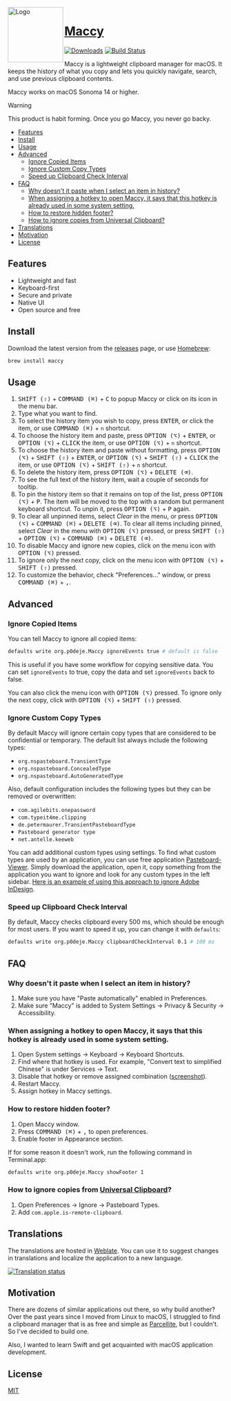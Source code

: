 
<img width="128px" src="https://maccy.app/img/maccy/Logo.png" alt="Logo" align="left" />

# [Maccy](https://maccy.app)

[![Downloads](https://img.shields.io/github/downloads/p0deje/Maccy/total.svg)](https://github.com/p0deje/Maccy/releases/latest)
[![Build Status](https://img.shields.io/bitrise/716921b669780314/master?token=3pMiCb5dpFzlO-7jTYtO3Q)](https://app.bitrise.io/app/716921b669780314)

Maccy is a lightweight clipboard manager for macOS. It keeps the history of what you copy
and lets you quickly navigate, search, and use previous clipboard contents.

Maccy works on macOS Sonoma 14 or higher.

> [!WARNING]
> This product is habit forming. Once you go Maccy, you never go backy.

<!-- vim-markdown-toc GFM -->

* [Features](#features)
* [Install](#install)
* [Usage](#usage)
* [Advanced](#advanced)
  * [Ignore Copied Items](#ignore-copied-items)
  * [Ignore Custom Copy Types](#ignore-custom-copy-types)
  * [Speed up Clipboard Check Interval](#speed-up-clipboard-check-interval)
* [FAQ](#faq)
  * [Why doesn't it paste when I select an item in history?](#why-doesnt-it-paste-when-i-select-an-item-in-history)
  * [When assigning a hotkey to open Maccy, it says that this hotkey is already used in some system setting.](#when-assigning-a-hotkey-to-open-maccy-it-says-that-this-hotkey-is-already-used-in-some-system-setting)
  * [How to restore hidden footer?](#how-to-restore-hidden-footer)
  * [How to ignore copies from Universal Clipboard?](#how-to-ignore-copies-from-universal-clipboard)
* [Translations](#translations)
* [Motivation](#motivation)
* [License](#license)

<!-- vim-markdown-toc -->

## Features

* Lightweight and fast
* Keyboard-first
* Secure and private
* Native UI
* Open source and free

## Install

Download the latest version from the [releases](https://github.com/p0deje/Maccy/releases/latest) page, or use [Homebrew](https://brew.sh/):

```sh
brew install maccy
```

## Usage

1. <kbd>SHIFT (⇧)</kbd> + <kbd>COMMAND (⌘)</kbd> + <kbd>C</kbd> to popup Maccy or click on its icon in the menu bar.
2. Type what you want to find.
3. To select the history item you wish to copy, press <kbd>ENTER</kbd>, or click the item, or use <kbd>COMMAND (⌘)</kbd> + `n` shortcut.
4. To choose the history item and paste, press <kbd>OPTION (⌥)</kbd> + <kbd>ENTER</kbd>, or <kbd>OPTION (⌥)</kbd> + <kbd>CLICK</kbd> the item, or use <kbd>OPTION (⌥)</kbd> + `n` shortcut.
5. To choose the history item and paste without formatting, press <kbd>OPTION (⌥)</kbd> + <kbd>SHIFT (⇧)</kbd> + <kbd>ENTER</kbd>, or <kbd>OPTION (⌥)</kbd> + <kbd>SHIFT (⇧)</kbd> + <kbd>CLICK</kbd> the item, or use <kbd>OPTION (⌥)</kbd> + <kbd>SHIFT (⇧)</kbd> + `n` shortcut.
6. To delete the history item, press <kbd>OPTION (⌥)</kbd> + <kbd>DELETE (⌫)</kbd>.
7. To see the full text of the history item, wait a couple of seconds for tooltip.
8. To pin the history item so that it remains on top of the list, press <kbd>OPTION (⌥)</kbd> + <kbd>P</kbd>. The item will be moved to the top with a random but permanent keyboard shortcut. To unpin it, press <kbd>OPTION (⌥)</kbd> + <kbd>P</kbd> again.
9. To clear all unpinned items, select _Clear_ in the menu, or press <kbd>OPTION (⌥)</kbd> + <kbd>COMMAND (⌘)</kbd> + <kbd>DELETE (⌫)</kbd>. To clear all items including pinned, select _Clear_ in the menu with  <kbd>OPTION (⌥)</kbd> pressed, or press <kbd>SHIFT (⇧)</kbd> + <kbd>OPTION (⌥)</kbd> + <kbd>COMMAND (⌘)</kbd> + <kbd>DELETE (⌫)</kbd>.
10. To disable Maccy and ignore new copies, click on the menu icon with <kbd>OPTION (⌥)</kbd> pressed.
11. To ignore only the next copy, click on the menu icon with <kbd>OPTION (⌥)</kbd> + <kbd>SHIFT (⇧)</kbd> pressed.
12. To customize the behavior, check "Preferences…" window, or press <kbd>COMMAND (⌘)</kbd> + <kbd>,</kbd>.

## Advanced

### Ignore Copied Items

You can tell Maccy to ignore all copied items:

```sh
defaults write org.p0deje.Maccy ignoreEvents true # default is false
```

This is useful if you have some workflow for copying sensitive data. You can set `ignoreEvents` to true, copy the data and set `ignoreEvents` back to false.

You can also click the menu icon with <kbd>OPTION (⌥)</kbd> pressed. To ignore only the next copy, click with <kbd>OPTION (⌥)</kbd> + <kbd>SHIFT (⇧)</kbd> pressed.

### Ignore Custom Copy Types

By default Maccy will ignore certain copy types that are considered to be confidential
or temporary. The default list always include the following types:

* `org.nspasteboard.TransientType`
* `org.nspasteboard.ConcealedType`
* `org.nspasteboard.AutoGeneratedType`

Also, default configuration includes the following types but they can be removed
or overwritten:

* `com.agilebits.onepassword`
* `com.typeit4me.clipping`
* `de.petermaurer.TransientPasteboardType`
* `Pasteboard generator type`
* `net.antelle.keeweb`

You can add additional custom types using settings.
To find what custom types are used by an application, you can use
free application [Pasteboard-Viewer](https://github.com/sindresorhus/Pasteboard-Viewer).
Simply download the application, open it, copy something from the application you
want to ignore and look for any custom types in the left sidebar. [Here is an example
of using this approach to ignore Adobe InDesign](https://github.com/p0deje/Maccy/issues/125).

### Speed up Clipboard Check Interval

By default, Maccy checks clipboard every 500 ms, which should be enough for most users. If you want
to speed it up, you can change it with `defaults`:

```sh
defaults write org.p0deje.Maccy clipboardCheckInterval 0.1 # 100 ms
```

## FAQ

### Why doesn't it paste when I select an item in history?

1. Make sure you have "Paste automatically" enabled in Preferences.
2. Make sure "Maccy" is added to System Settings -> Privacy & Security -> Accessibility.

### When assigning a hotkey to open Maccy, it says that this hotkey is already used in some system setting.

1. Open System settings -> Keyboard -> Keyboard Shortcuts.
2. Find where that hotkey is used. For example, "Convert text to simplified Chinese" is under Services -> Text.
3. Disable that hotkey or remove assigned combination ([screenshot](https://github.com/p0deje/Maccy/assets/576152/446719e6-c3e5-4eb0-95fb-5a811066487f)).
4. Restart Maccy.
5. Assign hotkey in Maccy settings.

### How to restore hidden footer?

1. Open Maccy window.
2. Press <kbd>COMMAND (⌘)</kbd> + <kbd>,</kbd> to open preferences.
3. Enable footer in Appearance section.

If for some reason it doesn't work, run the following command in Terminal.app:

```sh
defaults write org.p0deje.Maccy showFooter 1
```

### How to ignore copies from [Universal Clipboard](https://support.apple.com/en-us/102430)?

1. Open Preferences -> Ignore -> Pasteboard Types.
2. Add `com.apple.is-remote-clipboard`.

## Translations

The translations are hosted in [Weblate](https://hosted.weblate.org/engage/maccy/).
You can use it to suggest changes in translations and localize the application to a new language.

[![Translation status](https://hosted.weblate.org/widget/maccy/multi-auto.svg)](https://hosted.weblate.org/engage/maccy/)

## Motivation

There are dozens of similar applications out there, so why build another?
Over the past years since I moved from Linux to macOS, I struggled to find
a clipboard manager that is as free and simple as [Parcellite](http://parcellite.sourceforge.net),
but I couldn't. So I've decided to build one.

Also, I wanted to learn Swift and get acquainted with macOS application development.


## License

[MIT](./LICENSE)
